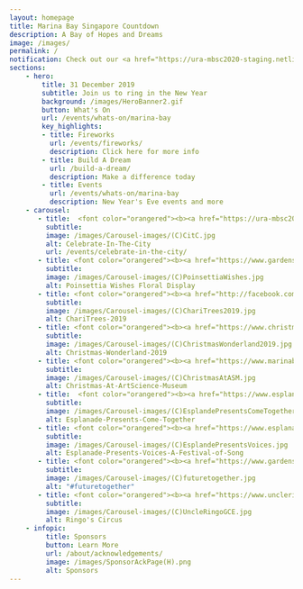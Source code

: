 ```yaml
---
layout: homepage
title: Marina Bay Singapore Countdown
description: A Bay of Hopes and Dreams
image: /images/
permalink: /
notification: Check out our <a href="https://ura-mbsc2020-staging.netlify.com/events/whats-on/marina-bay">Events</a> page for more details 
sections:
    - hero:
        title: 31 December 2019
        subtitle: Join us to ring in the New Year
        background: /images/HeroBanner2.gif
        button: What's On
        url: /events/whats-on/marina-bay
        key_highlights:
        - title: Fireworks 
          url: /events/fireworks/
          description: Click here for more info
        - title: Build A Dream
          url: /build-a-dream/
          description: Make a difference today
        - title: Events 
          url: /events/whats-on/marina-bay
          description: New Year's Eve events and more     
    - carousel:
       - title:  <font color="orangered"><b><a href="https://ura-mbsc2020-staging.netlify.com/events/celebrate-in-the-city/">Celebrate In The City</a></b></font>
         subtitle:             
         image: /images/Carousel-images/(C)CitC.jpg
         alt: Celebrate-In-The-City
         url: /events/celebrate-in-the-city/
       - title: <font color="orangered"><b><a href="https://www.gardensbythebay.com.sg/en/whats-on/calendar-of-events/poinsettia-wishes-2019.html?utm_source=CitC&utm_medium=Ad&utm_campaign=Poinsettia2019&utm_term=All&utm_content=Nov4">Poinsettia Wishes Floral Display</a></b></font>
         subtitle: 
         image: /images/Carousel-images/(C)PoinsettiaWishes.jpg
         alt: Poinsettia Wishes Floral Display
       - title: <font color="orangered"><b><a href="http://facebook.com/BTBAF">ChariTrees 2019</a></b></font>
         subtitle: 
         image: /images/Carousel-images/(C)ChariTrees2019.jpg
         alt: ChariTrees-2019
       - title: <font color="orangered"><b><a href="https://www.christmaswonderland.sg">Christmas Wonderland 2019</a></b></font>
         subtitle: 
         image: /images/Carousel-images/(C)ChristmasWonderland2019.jpg
         alt: Christmas-Wonderland-2019
       - title: <font color="orangered"><b><a href="https://www.marinabaysands.com/artsciencemuseum">Christmas at ArtScience Museum</a></b></font>
         subtitle:  
         image: /images/Carousel-images/(C)ChristmasAtASM.jpg
         alt: Christmas-At-ArtScience-Museum
       - title:  <font color="orangered"><b><a href="https://www.esplanade.com/festivals-and-series/come-together/2019">Esplanade Presents Come Together</a></b></font>
         subtitle:  
         image: /images/Carousel-images/(C)EsplandePresentsComeTogether.jpg
         alt: Esplanade-Presents-Come-Together
       - title: <font color="orangered"><b><a href="https://www.esplanade.com/voices">Esplanade Presents Voices - A Festival of Song</a></b></font>
         subtitle:  
         image: /images/Carousel-images/(C)EsplandePresentsVoices.jpg
         alt: Esplanade-Presents-Voices-A-Festival-of-Song
       - title: <font color="orangered"><b><a href="https://www.gardensbythebay.com.sg/en/whats-on/calendar-of-events/future-together.html?utm_source=CitC&utm_medium=Ad&utm_campaign=FutureTogether&utm_term=All&utm_content=Nov4">#futuretogether</a></b></font>
         subtitle:  
         image: /images/Carousel-images/(C)futuretogether.jpg
         alt: "#futuretogether"
       - title: <font color="orangered"><b><a href="https://www.uncleringo.com/circus">Uncle Ringo Presents The Great Circus of Europe</a></b></font>
         subtitle:  
         image: /images/Carousel-images/(C)UncleRingoGCE.jpg
         alt: Ringo's Circus
    - infopic:
         title: Sponsors
         button: Learn More
         url: /about/acknowledgements/
         image: /images/SponsorAckPage(H).png
         alt: Sponsors  
---
```

